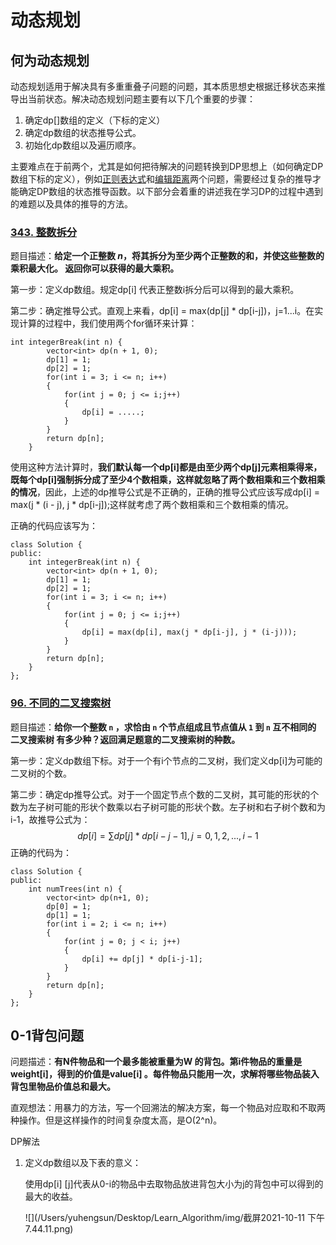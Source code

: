 # 动态规划

## 何为动态规划

动态规划适用于解决具有多重重叠子问题的问题，其本质思想史根据迁移状态来推导出当前状态。解决动态规划问题主要有以下几个重要的步骤：

1. 确定dp[]数组的定义（下标的定义）
2. 确定dp数组的状态推导公式。
3. 初始化dp数组以及遍历顺序。

主要难点在于前两个，尤其是如何把待解决的问题转换到DP思想上（如何确定DP数组下标的定义），例如[正则表达式](https://leetcode-cn.com/problems/regular-expression-matching/)和[编辑距离](https://leetcode-cn.com/problems/edit-distance/)两个问题，需要经过复杂的推导才能确定DP数组的状态推导函数。以下部分会着重的讲述我在学习DP的过程中遇到的难题以及具体的推导的方法。



### [343. 整数拆分](https://leetcode-cn.com/problems/integer-break/submissions/) 

题目描述：**给定一个正整数 *n*，将其拆分为至少两个正整数的和，并使这些整数的乘积最大化。 返回你可以获得的最大乘积。**

第一步：定义dp数组。规定dp[i] 代表正整数i拆分后可以得到的最大乘积。

第二步：确定推导公式。直观上来看，dp[i] = max(dp[j] * dp[i-j])，j=1...i。在实现计算的过程中，我们使用两个for循环来计算：

```
int integerBreak(int n) {
        vector<int> dp(n + 1, 0);
        dp[1] = 1;
        dp[2] = 1;
        for(int i = 3; i <= n; i++)
        {
            for(int j = 0; j <= i;j++)
            {
                dp[i] = .....;
            }
        }
        return dp[n];
    }
```

使用这种方法计算时，**我们默认每一个dp[i]都是由至少两个dp[j]元素相乘得来，既每个dp[i]强制拆分成了至少4个数相乘，这样就忽略了两个数相乘和三个数相乘的情况**，因此，上述的dp推导公式是不正确的，正确的推导公式应该写成dp[i] = max(j * (i - j), j * dp[i-j]);这样就考虑了两个数相乘和三个数相乘的情况。

正确的代码应该写为：

```
class Solution {
public:
    int integerBreak(int n) {
        vector<int> dp(n + 1, 0);
        dp[1] = 1;
        dp[2] = 1;
        for(int i = 3; i <= n; i++)
        {
            for(int j = 0; j <= i;j++)
            {
                dp[i] = max(dp[i], max(j * dp[i-j], j * (i-j)));
            }
        }
        return dp[n];
    }
};
```



### [96. 不同的二叉搜索树](https://leetcode-cn.com/problems/unique-binary-search-trees/submissions/)

题目描述：**给你一个整数 `n` ，求恰由 `n` 个节点组成且节点值从 `1` 到 `n` 互不相同的 二叉搜索树 有多少种？返回满足题意的二叉搜索树的种数。**

第一步：定义dp数组下标。对于一个有i个节点的二叉树，我们定义dp[i]为可能的二叉树的个数。

第二步：确定dp推导公式。对于一个固定节点个数的二叉树，其可能的形状的个数为左子树可能的形状个数乘以右子树可能的形状个数。左子树和右子树个数和为i-1，故推导公式为：
$$
d p[i] = \sum{dp[j] * dp[i - j - 1]}, j = 0,1,2,...,i-1
$$
正确的代码为：

```
class Solution {
public:
    int numTrees(int n) {
        vector<int> dp(n+1, 0);
        dp[0] = 1;
        dp[1] = 1;
        for(int i = 2; i <= n; i++)
        {
            for(int j = 0; j < i; j++)
            {
                dp[i] += dp[j] * dp[i-j-1];
            }
        }
        return dp[n];
    }
};
```

## 0-1背包问题

问题描述：**有N件物品和一个最多能被重量为W 的背包。第i件物品的重量是weight[i]，得到的价值是value[i] 。每件物品只能用一次，求解将哪些物品装入背包里物品价值总和最大。**

直观想法：用暴力的方法，写一个回溯法的解决方案，每一个物品对应取和不取两种操作。但是这样操作的时间复杂度太高，是O(2^n)。

DP解法

1. 定义dp数组以及下表的意义：

   使用dp[i] [j]代表从0-i的物品中去取物品放进背包大小为j的背包中可以得到的最大的收益。 

   ![](/Users/yuhengsun/Desktop/Learn_Algorithm/img/截屏2021-10-11 下午7.44.11.png)